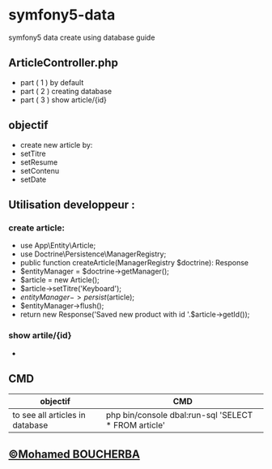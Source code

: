 # symfony5-data
symfony5 data create using database guide

## ArticleController.php
- part ( 1 <!-- @Route("/article", name="app_article") --> ) by default
- part ( 2 <!-- @Route("/create-article", name="create_article") -->) creating database
- part ( 3 <!-- @Route("/article/{id}", name="article_show") --> ) show article/{id}
## objectif
- create new article by:
- setTitre
- setResume
- setContenu
- setDate

## Utilisation developpeur :
### create article:

- use App\Entity\Article;
- use Doctrine\Persistence\ManagerRegistry;
- public function createArticle(ManagerRegistry $doctrine): Response
- $entityManager = $doctrine->getManager();
- $article = new Article();
- $article->setTitre('Keyboard');
- $entityManager->persist($article);
- $entityManager->flush();
- return new Response('Saved new product with id '.$article->getId());
### show artile/{id}
- 
## CMD
|  objectif     | CMD |
|-----|-----|
|to see all articles in database|php bin/console dbal:run-sql 'SELECT * FROM article'|

## [&copy;Mohamed BOUCHERBA](https://mohamed-boucherba.fr/)